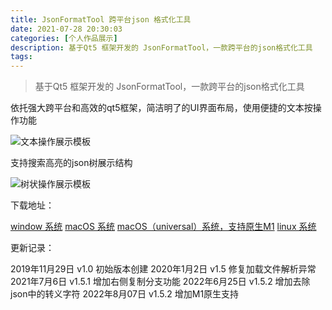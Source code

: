 ```yaml
---
title: JsonFormatTool 跨平台json 格式化工具
date: 2021-07-28 20:30:03
categories: [个人作品展示]
description: 基于Qt5 框架开发的 JsonFormatTool，一款跨平台的json格式化工具
tags:
---
```

> 基于Qt5 框架开发的 JsonFormatTool，一款跨平台的json格式化工具

依托强大跨平台和高效的qt5框架，简洁明了的UI界面布局，使用便捷的文本按操作功能

![文本操作展示模板](JsonFormatTool-01.png)

支持搜索高亮的json树展示结构

![树状操作展示模板](JsonFormatTool-02.png)

下载地址：

<a href="https://pan.baidu.com/s/1saIDwKsSNVVHklyZ0x8LIA?pwd=3qe6" target="_blank">window 系统</a>
<a href="https://pan.baidu.com/s/1Xvn4nqdAY-T1p9X3F0XxIg?pwd=vs1v" target="_blank">macOS 系统</a>
<a href="https://pan.baidu.com/s/1IwSPyHnnj9m5bjKovrQ0GQ?pwd=g9tx" target="_blank">macOS（universal）系统，支持原生M1</a>
<a href="https://pan.baidu.com/s/16NMaWIEpTQ5sab1baMBDXA?pwd=et58" target="_blank">linux 系统</a>

更新记录：

2019年11月29日  v1.0 初始版本创建
2020年1月2日  v1.5 修复加载文件解析异常
2021年7月6日  v1.5.1 增加右侧复制分支功能
2022年6月25日 v1.5.2 增加去除json中的转义字符
2022年8月07日 v1.5.2 增加M1原生支持
